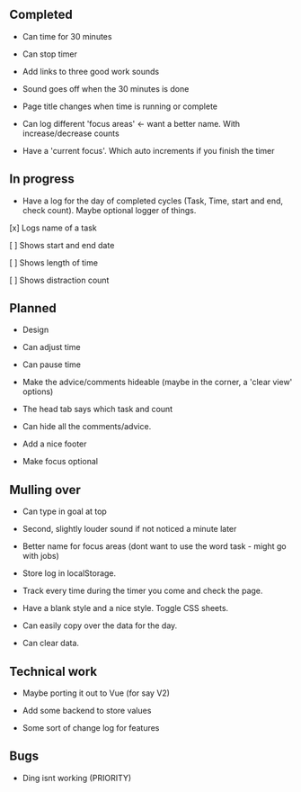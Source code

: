 ## Completed

- Can time for 30 minutes

- Can stop timer

- Add links to three good work sounds

- Sound goes off when the 30 minutes is done

- Page title changes when time is running or complete

- Can log different 'focus areas' <- want a better name. With increase/decrease counts

- Have a 'current focus'. Which auto increments if you finish the timer

## In progress

- Have a log for the day of completed cycles (Task, Time, start and end, check count). Maybe optional logger of things.

[x] Logs name of a task

[ ] Shows start and end date

[ ] Shows length of time

[ ] Shows distraction count

## Planned

- Design

- Can adjust time

- Can pause time

- Make the advice/comments hideable (maybe in the corner, a 'clear view' options)

- The head tab says which task and count

- Can hide all the comments/advice.

- Add a nice footer

- Make focus optional

## Mulling over

- Can type in goal at top

- Second, slightly louder sound if not noticed a minute later

- Better name for focus areas (dont want to use the word task - might go with jobs)

- Store log in localStorage.

- Track every time during the timer you come and check the page.

- Have a blank style and a nice style. Toggle CSS sheets.

- Can easily copy over the data for the day.

- Can clear data.

## Technical work

- Maybe porting it out to Vue (for say V2)

- Add some backend to store values

- Some sort of change log for features

## Bugs

- Ding isnt working (PRIORITY)
